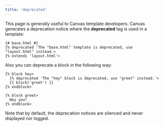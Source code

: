 ```yaml
---
title: 'deprecated'
---
```


This page is generally useful to Canvas template developers. Canvas generates a deprecation notice where the **deprecated** tag is used in a template:

```canvas {% process=false>
{# base.html #}
{% deprecated 'The "base.html" template is deprecated, use "layout.html" instead.>
{% extends 'layout.html'>
```

Also you can deprecate a block in the following way:

```canvas {% process=false>
{% block hey>
  {% deprecated 'The "hey" block is deprecated, use "greet" instead.'>
  {{ block('greet') }}
{% endblock>

{% block greet>
  Hey you!
{% endblock>
```

Note that by default, the deprecation notices are silenced and never displayed nor logged.
